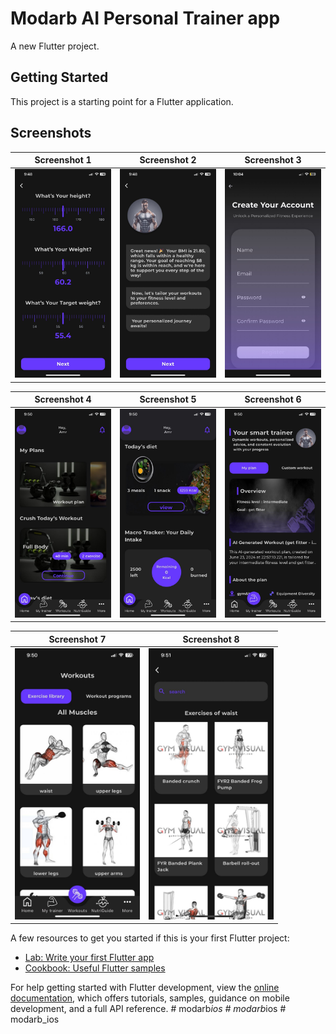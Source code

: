 Modarb AI Personal Trainer app
 =============================

A new Flutter project.

## Getting Started

This project is a starting point for a Flutter application.

## Screenshots
| Screenshot 1 | Screenshot 2 | Screenshot 3 |
|--------------|--------------|--------------|
| <img src="https://github.com/Modarb-Ai-Trainer/modarb-ios/blob/main/screenshot/reg1.jpeg" width="200"/> | <img src="https://github.com/Modarb-Ai-Trainer/modarb-ios/blob/main/screenshot/reg5.jpeg" width="200"/> | <img src="https://github.com/Modarb-Ai-Trainer/modarb-ios/blob/main/screenshot/reg6.jpeg" width="200"/> |

| Screenshot 4 | Screenshot 5 | Screenshot 6 |
|--------------|--------------|--------------|
| <img src="https://github.com/Modarb-Ai-Trainer/modarb-ios/blob/main/screenshot/home1.jpeg" width="200"/> | <img src="https://github.com/Modarb-Ai-Trainer/modarb-ios/blob/main/screenshot/home2.jpeg" width="200"/> | <img src="https://github.com/Modarb-Ai-Trainer/modarb-ios/blob/main/screenshot/workout1.jpeg" width="200"/> |

| Screenshot 7 | Screenshot 8 |
|--------------|--------------|
| <img src="https://github.com/Modarb-Ai-Trainer/modarb-ios/blob/main/screenshot/workout2.jpeg" width="200"/> | <img src="https://github.com/Modarb-Ai-Trainer/modarb-ios/blob/main/screenshot/workout3.jpeg" width="200"/> |





A few resources to get you started if this is your first Flutter project:

- [Lab: Write your first Flutter app](https://docs.flutter.dev/get-started/codelab)
- [Cookbook: Useful Flutter samples](https://docs.flutter.dev/cookbook)

For help getting started with Flutter development, view the
[online documentation](https://docs.flutter.dev/), which offers tutorials,
samples, guidance on mobile development, and a full API reference.
#   m o d a r b _ i o s 
 
 #   m o d a r b _ i o s 
 
 #   m o d a r b _ i o s 
 
 
